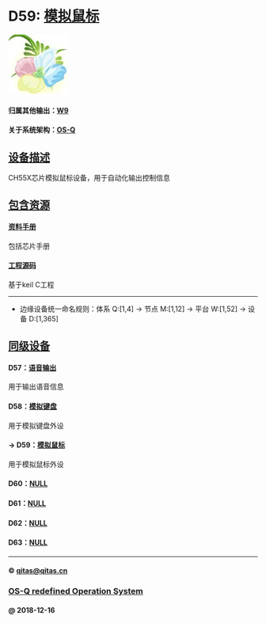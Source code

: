 ﻿# D59: [模拟鼠标](https://github.com/OS-Q/D59) 

[![sites](OS-Q/OS-Q.png)](http://www.OS-Q.com)

#### 归属其他输出：[W9](https://github.com/OS-Q/W9)

#### 关于系统架构：[OS-Q](https://github.com/OS-Q/OS-Q)

## [设备描述](https://github.com/OS-Q/D59/wiki) 

CH55X芯片模拟鼠标设备，用于自动化输出控制信息

## [包含资源](OS-Q/) 

#### [资料手册](docs/)

包括芯片手册

#### [工程源码](project/)

基于keil C工程

---

- 边缘设备统一命名规则：体系 Q:[1,4] -> 节点 M:[1,12] -> 平台 W:[1,52] -> 设备 D:[1,365]

## [同级设备](https://github.com/OS-Q/W8/wiki) 

#### D57：[语音输出](https://github.com/OS-Q/D57)

用于输出语音信息

#### D58：[模拟键盘](https://github.com/OS-Q/D58)

用于模拟键盘外设

#### -> D59：[模拟鼠标](https://github.com/OS-Q/D59)

用于模拟鼠标外设

#### D60：[NULL](https://github.com/OS-Q/D60)



#### D61：[NULL](https://github.com/OS-Q/D61)



#### D62：[NULL](https://github.com/OS-Q/D62)



#### D63：[NULL](https://github.com/OS-Q/D63)



---

####  © qitas@qitas.cn
###  [OS-Q redefined Operation System](http://www.OS-Q.com)
####  @ 2018-12-16
